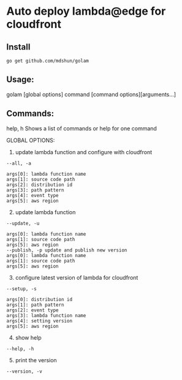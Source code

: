# Auto deploy lambda@edge for cloudfront

## Install

```
go get github.com/mdshun/golam
```

## Usage:

golam [global options] command [command options][arguments...]

## Commands:

help, h Shows a list of commands or help for one command

GLOBAL OPTIONS:

1. update lambda function and configure with cloudfront

`--all, -a`

```
args[0]: lambda function name
args[1]: source code path
args[2]: distribution id
args[3]: path pattern
args[4]: event type
args[5]: aws region
```

2. update lambda function

`--update, -u`

```
args[0]: lambda function name
args[1]: source code path
args[5]: aws region
--publish, -p update and publish new version
args[0]: lambda function name
args[1]: source code path
args[5]: aws region
```

3. configure latest version of lambda for cloudfront

`--setup, -s`

```
args[0]: distribution id
args[1]: path pattern
args[2]: event type
args[3]: lambda function name
args[4]: setting version
args[5]: aws region
```

4. show help

`--help, -h`

5. print the version

`--version, -v`
